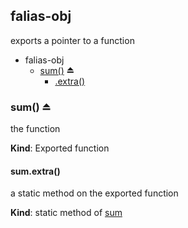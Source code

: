 <a name="module_falias-obj"></a>
## falias-obj
exports a pointer to a function

  

* falias-obj
    * [sum()](#BITBUCKET-module:falias-obj--sum) ⏏
        * [.extra()](#BITBUCKET-module:falias-obj--sum.extra)


<a name="BITBUCKET-module:falias-obj--sum"></a>
### sum() ⏏
the function

**Kind**: Exported function


<a name="BITBUCKET-module:falias-obj--sum.extra"></a>
#### sum.extra()
a static method on the exported function

**Kind**: static method of [sum](#BITBUCKET-module:falias-obj--sum)


